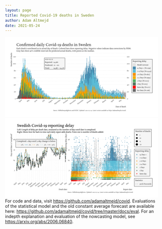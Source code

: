 ```yaml
---
layout: page
title: Reported Covid-19 deaths in Sweden
author: Adam Altmejd
date: 2021-05-24
---
```


![Graph of Swedish Covid-19 deaths with reporting delay.](deaths_lag_sweden_2021-05-24.png "Swedish Covid-19 deaths.")
![Graph of Swedish Covid-19 reporting delay in daily deaths.](lag_trend_sweden_2021-05-24.png "Trend in Swedish Covid-19 mortality reporting delay.")
For code and data, visit <https://github.com/adamaltmejd/covid>.
Evaluations of the statistical model and the old constant average forecast are available here: <https://github.com/adamaltmejd/covid/tree/master/docs/eval>.
For an indepth explanation and evaluation of the nowcasting model, see <https://arxiv.org/abs/2006.06840>.
